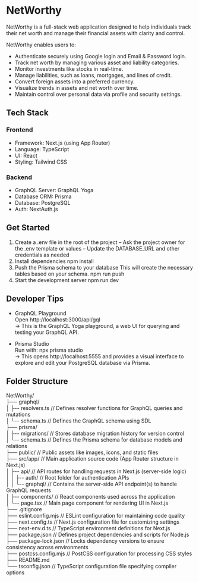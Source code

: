 # NetWorthy
NetWorthy is a full-stack web application designed to help individuals track their net worth and manage their financial assets with clarity and control.

NetWorthy enables users to: </br>
- Authenticate securely using Google login and Email & Password login.</br>
- Track net worth by managing various asset and liability categories.</br>
- Monitor investments like stocks in real-time.</br>
- Manage liabilities, such as loans, mortgages, and lines of credit.</br>
- Convert foreign assets into a preferred currency.</br>
- Visualize trends in assets and net worth over time.</br>
- Maintain control over personal data via profile and security settings.</br>

## Tech Stack
### Frontend
- Framework: Next.js (using App Router)</br>
- Language: TypeScript</br>
- UI: React</br>
- Styling: Tailwind CSS</br>
### Backend
- GraphQL Server: GraphQL Yoga</br>
- Database ORM: Prisma</br>
- Database: PostgreSQL</br>
- Auth: NextAuth.js</br>

## Get Started

1. Create a .env file in the root of the project
   – Ask the project owner for the .env template or values
   – Update the DATABASE_URL and other credentials as needed
2. Install dependencies
   npm install
3. Push the Prisma schema to your database
   This will create the necessary tables based on your schema.
   npm run push
4. Start the development server
   npm run dev

## Developer Tips
- GraphQL Playground</br>
  Open http://localhost:3000/api/gql</br>
→ This is the GraphQL Yoga playground, a web UI for querying and testing your GraphQL API.</br>

- Prisma Studio</br>
Run with: npx prisma studio</br>
→ This opens http://localhost:5555 and provides a visual interface to explore and edit your PostgreSQL database via Prisma.</br>

## Folder Structure
NetWorthy/  </br>
├── graphql/  </br>
│ ├-- resolvers.ts // Defines resolver functions for GraphQL queries and mutations</br>
│ └-- schema.ts // Defines the GraphQL schema using SDL</br>
├── prisma/  </br>
│ ├-- migrations/ // Stores database migration history for version control</br>
│ └-- schema.ts // Defines the Prisma schema for database models and relations</br>
├── public/ // Public assets like images, icons, and static files</br>
├── src/app/ // Main application source code (App Router structure in Next.js)</br>
│ ├-- api/ // API routes for handling requests in Next.js (server-side logic)</br>
│ │ ├-- auth/ // Root folder for authentication APIs</br>
│ │ └-- graphql/ // Contains the server-side API endpoint(s) to handle GraphQL requests</br>
│ ├-- components/ // React components used across the application</br>
│ └-- page.tsx // Main page component for rendering UI in Next.js</br>
├── .gitignore  </br>
├── eslint.config.mjs // ESLint configuration for maintaining code quality</br>
├── next.config.ts // Next.js configuration file for customizing settings</br>
├── next-env.d.ts // TypeScript environment definitions for Next.js</br>
├── package.json // Defines project dependencies and scripts for Node.js</br>
├── package-lock.json // Locks dependency versions to ensure consistency across environments</br>
├── postcss.config.mjs // PostCSS configuration for processing CSS styles</br>
├── README.md  </br>
└── tsconfig.json // TypeScript configuration file specifying compiler options</br>
